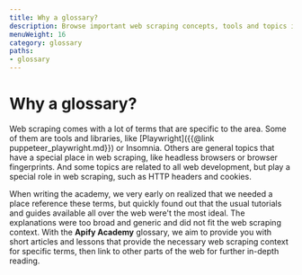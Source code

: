 ```yaml
---
title: Why a glossary?
description: Browse important web scraping concepts, tools and topics in succinct articles explaining common web development terms in a web scraping and automation context.
menuWeight: 16
category: glossary
paths:
- glossary
---
```


# [](#why-a-glossary) Why a glossary?

Web scraping comes with a lot of terms that are specific to the area. Some of them are tools and libraries, like [Playwright]({{@link puppeteer_playwright.md}}) or Insomnia. Others are general topics that have a special place in web scraping, like headless browsers or browser fingerprints. And some topics are related to all web development, but play a special role in web scraping, such as HTTP headers and cookies.

When writing the academy, we very early on realized that we needed a place reference these terms, but quickly found out that the usual tutorials and guides available all over the web were't the most ideal. The explanations were too broad and generic and did not fit the web scraping context. With the **Apify Academy** glossary, we aim to provide you with short articles and lessons that provide the necessary web scraping context for specific terms, then link to other parts of the web for further in-depth reading.
